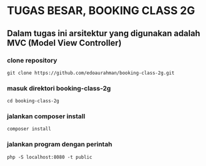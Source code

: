 # TUGAS BESAR, BOOKING CLASS 2G

## Dalam tugas ini arsitektur yang digunakan adalah MVC (Model View Controller)

### clone repository
``` 
git clone https://github.com/edoaurahman/booking-class-2g.git
```

### masuk direktori booking-class-2g
``` 
cd booking-class-2g 
```

### jalankan composer install
```
composer install 
```

### jalankan program dengan perintah
```
php -S localhost:8080 -t public
```